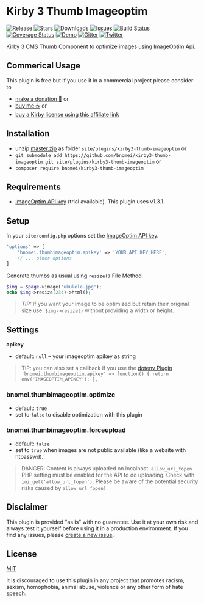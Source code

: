 # Kirby 3 Thumb Imageoptim

![Release](https://flat.badgen.net/packagist/v/bnomei/kirby3-thumb-imageoptim?color=ae81ff)
![Stars](https://flat.badgen.net/packagist/ghs/bnomei/kirby3-thumb-imageoptim?color=272822)
![Downloads](https://flat.badgen.net/packagist/dt/bnomei/kirby3-thumb-imageoptim?color=272822)
![Issues](https://flat.badgen.net/packagist/ghi/bnomei/kirby3-thumb-imageoptim?color=e6db74)
[![Build Status](https://flat.badgen.net/travis/bnomei/kirby3-thumb-imageoptim)](https://travis-ci.com/bnomei/kirby3-thumb-imageoptim)
[![Coverage Status](https://flat.badgen.net/coveralls/c/github/bnomei/kirby3-thumb-imageoptim)](https://coveralls.io/github/bnomei/kirby3-thumb-imageoptim) 
[![Demo](https://flat.badgen.net/badge/website/examples?color=f92672)](https://kirby3-plugins.bnomei.com/thumb-imageoptim) 
[![Gitter](https://flat.badgen.net/badge/gitter/chat?color=982ab3)](https://gitter.im/bnomei-kirby-3-plugins/community) 
[![Twitter](https://flat.badgen.net/badge/twitter/bnomei?color=66d9ef)](https://twitter.com/bnomei)



Kirby 3 CMS Thumb Component to optimize images using ImageOptim Api.

## Commerical Usage

This plugin is free but if you use it in a commercial project please consider to 
- [make a donation 🍻](https://www.paypal.me/bnomei/3) or
- [buy me ☕](https://buymeacoff.ee/bnomei) or
- [buy a Kirby license using this affiliate link](https://a.paddle.com/v2/click/1129/35731?link=1170)

## Installation

- unzip [master.zip](https://github.com/bnomei/kirby3-thumb-imageoptim/archive/master.zip) as folder `site/plugins/kirby3-thumb-imageoptim` or
- `git submodule add https://github.com/bnomei/kirby3-thumb-imageoptim.git site/plugins/kirby3-thumb-imageoptim` or
- `composer require bnomei/kirby3-thumb-imageoptim`

## Requirements

- [ImageOptim API key](https://imageoptim.com/api/register) (trial available). This plugin uses v1.3.1.

## Setup

In your `site/config.php` options set the [ImageOptim API key](https://imageoptim.com/api/register).

```php
'options' => [
    'bnomei.thumbimageoptim.apikey' => 'YOUR_API_KEY_HERE',
    // ... other options
]
```

Generate thumbs as usual using `resize()` File Method.

```php
$img = $page->image('ukulele.jpg');
echo $img->resize(234)->html();
```

> *TIP:*
> If you want your image to be optimized but retain their original size use:
> `$img->resize()` without providing a width or height.

## Settings

**apikey**
- default: `null` – your imageoptim apikey as string

> TIP: you can also set a callback if you use the [dotenv Plugin](https://github.com/bnomei/kirby3-dotenv)
> `'bnomei.thumbimageoptim.apikey' => function() { return env('IMAGEOPTIM_APIKEY'); },`

### bnomei.thumbimageoptim.optimize
- default: `true`
- set to `false` to disable optimization with this plugin

### bnomei.thumbimageoptim.forceupload
- default: `false`
- set to `true` when images are not public available (like a website with htpasswd).

> DANGER: Content is always uploaded on localhost. `allow_url_fopen` PHP setting must be enabled for the API to do uploading. Check with `ini_get('allow_url_fopen')`. Please be aware of the potential security risks caused by `allow_url_fopen`!

## Disclaimer

This plugin is provided "as is" with no guarantee. Use it at your own risk and always test it yourself before using it in a production environment. If you find any issues, please [create a new issue](https://github.com/bnomei/kirby3-thumb-imageoptim/issues/new).

## License

[MIT](https://opensource.org/licenses/MIT)

It is discouraged to use this plugin in any project that promotes racism, sexism, homophobia, animal abuse, violence or any other form of hate speech.
